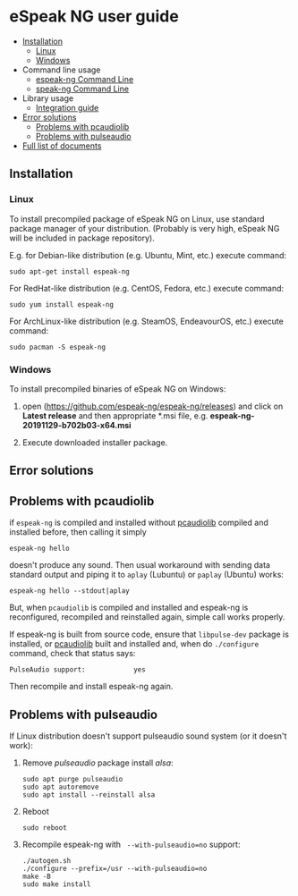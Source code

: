 # eSpeak NG user guide

- [Installation](#installation)
  - [Linux](#linux)
  - [Windows](#windows)
- Command line usage
  - [espeak-ng Command Line](../src/espeak-ng.1.ronn)
  - [speak-ng Command Line](../src/speak-ng.1.ronn)
- Library usage
  - [Integration guide](integration.md)
- [Error solutions](#error-solutions)
  - [Problems with pcaudiolib](#problems-with-pcaudiolib)
  - [Problems with pulseaudio](#problems-with-pulseaudio)
- [Full list of documents](index.md)

## Installation
### Linux

To install precompiled package of eSpeak NG on Linux, use standard package manager of your
distribution. (Probably is very high, eSpeak NG will be included in package repository).

E.g. for Debian-like distribution (e.g. Ubuntu, Mint, etc.) execute command:

    sudo apt-get install espeak-ng

For RedHat-like distribution (e.g. CentOS, Fedora, etc.) execute command:

    sudo yum install espeak-ng
    
For ArchLinux-like distribution (e.g. SteamOS, EndeavourOS, etc.) execute command:

    sudo pacman -S espeak-ng

### Windows

To install precompiled binaries of eSpeak NG on Windows:

1. open (https://github.com/espeak-ng/espeak-ng/releases) and click on **Latest release** and then appropriate *.msi file, e.g. **espeak-ng-20191129-b702b03-x64.msi**

2. Execute downloaded installer package.

## Error solutions

## Problems with pcaudiolib

if `espeak-ng` is compiled and installed without [pcaudiolib](https://github.com/espeak-ng/pcaudiolib) compiled and installed before, then calling it simply

    espeak-ng hello

doesn't produce any sound.
Then usual workaround with sending data standard output and piping it to `aplay` (Lubuntu) or `paplay` (Ubuntu) works:

    espeak-ng hello --stdout|aplay

But, when `pcaudiolib` is compiled and installed and espeak-ng is reconfigured, recompiled and reinstalled again, simple call works properly.

If espeak-ng is built from source code, ensure that `libpulse-dev` package is installed, or [pcaudiolib](https://github.com/espeak-ng/pcaudiolib) built and installed and, when do `./configure` command, check that status says:

    PulseAudio support:            yes

Then recompile and install espeak-ng again.


## Problems with pulseaudio

If Linux distribution doesn't support pulseaudio sound system (or it doesn't work):

1. Remove _pulseaudio_ package install _alsa_:

       sudo apt purge pulseaudio
       sudo apt autoremove
       sudo apt install --reinstall alsa
2. Reboot

       sudo reboot
3. Recompile espeak-ng with ` --with-pulseaudio=no` support:

       ./autogen.sh
       ./configure --prefix=/usr --with-pulseaudio=no
       make -B
       sudo make install


